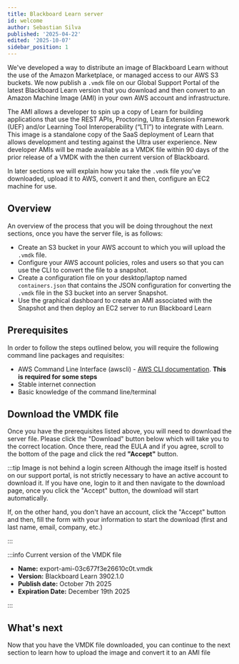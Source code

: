 ```yaml
---
title: Blackboard Learn server
id: welcome
author: Sebastian Silva
published: '2025-04-22'
edited: '2025-10-07'
sidebar_position: 1
---
```


We've developed a way to distribute an image of Blackboard Learn without the use of the Amazon Marketplace, or managed access to our AWS S3 buckets. We now publish a `.vmdk` file on our Global Support Portal of the latest Blackboard Learn version that you download and then convert to an Amazon Machine Image (AMI) in your own AWS account and infrastructure.

The AMI allows a developer to spin up a copy of Learn for building applications that use the REST APIs, Proctoring, Ultra Extension Framework (UEF) and/or Learning Tool Interoperability (“LTI”) to integrate with Learn. This image is a standalone copy of the SaaS deployment of Learn that allows development and testing against the Ultra user experience. New developer AMIs will be made available as a VMDK file within 90 days of the prior release of a VMDK with the then current version of Blackboard.

In later sections we will explain how you take the `.vmdk` file you’ve downloaded, upload it to AWS, convert it and then, configure an EC2 machine for use.

## Overview

An overview of the process that you will be doing throughout the next sections, once you have the server file, is as follows:

- Create an S3 bucket in your AWS account to which you will upload the `.vmdk` file.
- Configure your AWS account policies, roles and users so that you can use the CLI to convert the file to a snapshot.
- Create a configuration file on your desktop/laptop named `containers.json` that contains the JSON configuration for converting the `.vmdk` file in the S3 bucket into an server Snapshot.
- Use the graphical dashboard to create an AMI associated with the Snapshot and then deploy an EC2 server to run Blackboard Learn

## Prerequisites

In order to follow the steps outlined below, you will require the following command line packages and requisites:

- AWS Command Line Interface (awscli) - [AWS CLI documentation](https://aws.amazon.com/cli/). **This is required for some steps**
- Stable internet connection
- Basic knowledge of the command line/terminal

## Download the VMDK file

Once you have the prerequisites listed above, you will need to download the server file. Please click the "Download" button below which will take you to the correct location. Once there, read the EULA and if you agree, scroll to the bottom of the page and click the red **"Accept"** button.

:::tip Image is not behind a login screen
Although the image itself is hosted on our support portal, is not strictly necessary to have an active account to download it. If you have one, login to it and then navigate to the download page, once you click the "Accept" button, the download will start automatically.

If, on the other hand, you don't have an account, click the "Accept" button and then, fill the form with your information to start the download (first and last name, email, company, etc.)

:::

:::info Current version of the VMDK file

- **Name:** export-ami-03c677f3e26610c0t.vmdk
- **Version:** Blackboard Learn 3902.1.0
- **Publish date:** October 7th 2025
- **Expiration Date:** December 19th 2025

<BBButton downloadUrl="https://support.anthology.com/s/blackboard-integration-ami"/>

:::

## What's next

Now that you have the VMDK file downloaded, you can continue to the next section to learn how to upload the image and convert it to an AMI file
